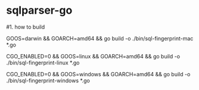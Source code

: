# sqlparser-go

#1. how to build

GOOS=darwin && GOARCH=amd64 && go build -o ./bin/sql-fingerprint-mac *.go

CGO_ENABLED=0 && GOOS=linux && GOARCH=amd64 && go build -o ./bin/sql-fingerprint-linux *.go

CGO_ENABLED=0 && GOOS=windows && GOARCH=amd64 && go build -o ./bin/sql-fingerprint-windows *.go
